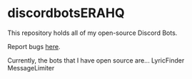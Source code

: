 # discordbotsERAHQ
This repository holds all of my open-source Discord Bots.

Report bugs [here](https://forms.gle/w1muDWWjwMF8uT2w9).

Currently, the bots that I have open source are...
LyricFinder
MessageLimiter

